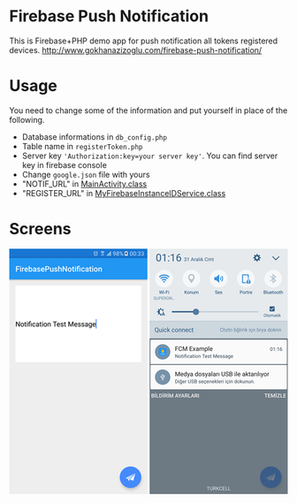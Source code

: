 # Firebase Push Notification
This is Firebase+PHP demo app for push notification all tokens registered devices.
http://www.gokhanazizoglu.com/firebase-push-notification/

# Usage
You need to change some of the information and put yourself in place of the following.

* Database informations in `db_config.php`
* Table name in `registerToken.php`
* Server key  `'Authorization:key=your server key'`. You can find server key in firebase console
* Change `google.json` file with yours
* "NOTIF_URL" in [MainActivity.class](https://github.com/azizoglu/FirebasePushNotification/blob/master/app/src/main/java/azizoglu/firebasepushnotification/MainActivity.java)
* "REGISTER_URL" in [MyFirebaseInstanceIDService.class](https://github.com/azizoglu/FirebasePushNotification/blob/master/app/src/main/java/azizoglu/firebasepushnotification/MyFirebaseInstanceIDService.java)

# Screens

![FCM1](https://github.com/azizoglu/FirebaseCloudMessaging/blob/master/Screen/fcm1.png) ![FCM2](https://github.com/azizoglu/FirebaseCloudMessaging/blob/master/Screen/fcm2.png) 
